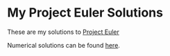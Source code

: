 # My Project Euler Solutions
These are my solutions to [Project Euler](https://projecteuler.net/)

Numerical solutions can be found [here](https://github.com/nayuki/Project-Euler-solutions/blob/master/Answers.txt).
